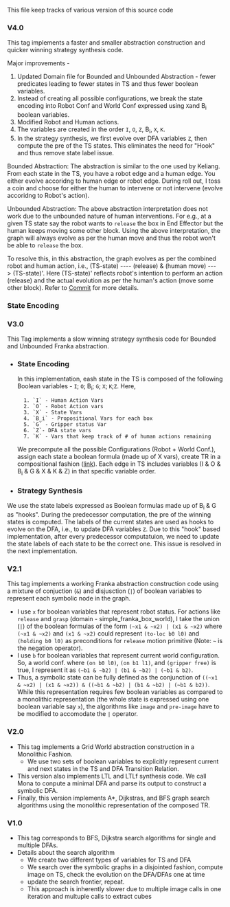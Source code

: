 This file keep tracks of various version of this source code

### V4.0

This tag implements a faster and smaller abstraction construction and quicker winning strategy synthesis code.

Major improvements - 
 1. Updated Domain file for Bounded and Unbounded Abstraction - fewer predicates leading to fewer states in TS and thus fewer boolean variables.  
 2. Instead of creating all possible configurations, we break the state encoding into Robot Conf and World Conf expressed using `X`and B<sub>i</sub> boolean variables. 
 3. Modified Robot and Human actions. 
 4. The variables are created in the order `I`,  `O`, `Z`, B<sub>i</sub>, `X`, `K`. 
 5. In the strategy synthesis, we first evolve over DFA variables `Z`, then compute the pre of the TS states. This eliminates the need for "Hook" and thus remove state label issue. 

Bounded Abstraction: The abstraction is similar to the one used by Keliang. From each state in the TS, you have a robot edge and a human edge. You either evolve accoridng to human edge or robot edge. During roll out, I toss a coin and choose for either the human to intervene or not intervene (evolve accoridng to Robot's action).

Unbounded Abstraction: The above abstraction interpretation does not work due to the unbounded nature of human interventions. For e.g., at a given TS state say the robot wants to `release` the box in End Effector but the human keeps moving some other block. Using the above interpretation, the graph will always evolve as per the human move and thus the robot won't be able to `release` the box. 

To resolve this, in this abstraction, the graph evolves as per the combined robot and human action, i.e., (TS-state) ---- (release) & (human move) ---> (TS-state)'. Here (TS-state)' reflects robot's intention to perform an action (release) and the actual evolution as per the human's action (move some other block). Refer to [Commit](https://github.com/MuvvalaKaran/symbolic_synthesis/commit/0684e4f5e18aa6dbc86dbb929bbda2d27617057c) for more details.

### State Encoding

### V3.0

This Tag implements a slow winning strategy synthesis code for Bounded and Unbounded Franka abstraction.
	
* ### State Encoding

	In this implementation, eash state in the TS is composed of the following Boolean variables - `I`; `O`; B<sub>i</sub>; `G`; `X`; `K`;`Z`. Here, 

		1. `I` - Human Action Vars
		2. `O` - Robot Action vars
		3. `X` - State Vars
		4. `B_i` - Propositional Vars for each box 
		5. `G` - Gripper status Var
		6. `Z`- DFA state vars
		7. `K` - Vars that keep track of # of human actions remaining
	
	We precompute all the possible Configurations (Robot + World Conf.), assign each state a boolean formula (made up of X vars), create TR in a compositional fashion ([link](https://drive.google.com/file/d/1UUW-HgJ_CgiMFufWic1C5Z842nRMuaUZ/view?usp=sharing)). Each edge in TS includes variables (I & O & B<sub>i</sub> & G & X & K & Z) in that specific variable order.

* ### Strategy Synthesis 

We use the state labels expressed as Boolean formulas made up of B<sub>i</sub> & G as "hooks". During the predecessor computation, the pre of the winning states is computed. The labels of the current states are used as hooks to evolve on the DFA, i.e., to update DFA variables `Z`. Due to this "hook" based implementation, after every predecessor computatuion, we need to update the state labels of each state to be the correct one. This issue is resolved in the next implementation.

### V2.1
 This tag implements a working Franka abstraction construction code using a mixture of conjuction (`&`) and disjusction (`|`) of boolean variables to represent each symbolic node in the graph.
- I use `x` for boolean variables that represent robot status. For actions like `release` and `grasp` (domain - simple_franka_box_world), I take the union (`|`) of the boolean formulas of the form `(~x1 & ~x2) | (x1 & ~x2)` where `(~x1 & ~x2)` and `(x1 & ~x2)` could represent `(to-loc b0 l0)` and `(holding b0 l0)` as preconditions for `release` motion primitive (Note: `~` is the negation operator).
- I use `b` for boolean variables that represent current world configuration. So, a world conf. where `(on b0 l0)`, `(on b1 l1)`, and `(gripper free)`  is true, I represent it as `(~b1 & ~b2) | (b1 & ~b2) | (~b1 & b2)`. 
- Thus, a symbolic state can be fully defined as the conjunction of `((~x1 & ~x2) | (x1 & ~x2)) & ((~b1 & ~b2) | (b1 & ~b2) | (~b1 & b2))`. While this representation requires few boolean variables as compared to a monolithic representation (the whole state is expressed using one boolean variable say `x`), the algorithms like `image` and `pre-image` have to be modified to accomodate the `|` operator. 

### V2.0

- This tag implements a Grid World abstraction construction in a Monolithic Fashion.
	- We use two sets of boolean variables to explicitly represent current and next states in the TS and DFA Transition Relation.
- This version also implements LTL and LTLf synthesis code. We call Mona to conpute a minimal DFA and parse its output to construct a symbolic DFA.
- Finally, this version implements A\*, Dijkstras, and BFS graph search algorithms using the monolithic representation of the composed TR.


### V1.0

- This tag corresponds to BFS, Dijkstra search algorithms for single and multiple DFAs. 
- Details about the search algorithm 
	- We create two different types of variables for TS and DFA 
	- We search over the symbolic graphs in a disjointed fashion, compute image on TS, check the evolution on the DFA/DFAs one at time
	- update the search frontier, repeat.
	- This approach is inherently slower due to multiple image calls in one iteration and multuple calls to extract cubes
